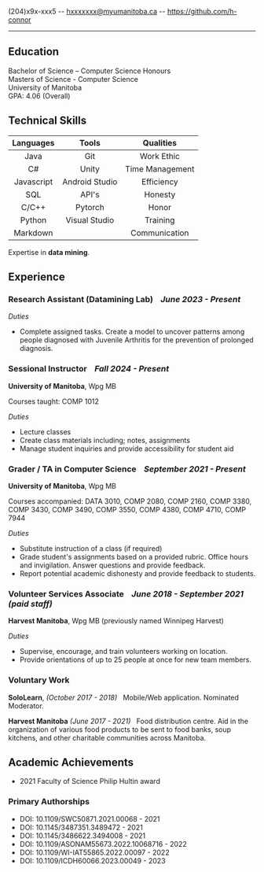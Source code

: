 (204)x9x-xxx5 -- hxxxxxxx@myumanitoba.ca -- https://github.com/h-connor

<hr />

## Education
Bachelor of Science – Computer Science Honours <br />
Masters of Science - Computer Science <br />
University of Manitoba <br />
GPA: 4.06 (Overall) 

## Technical Skills

| Languages        | Tools           | Qualities|
| :-------------: |:-------------:| :----: |
| Java      | Git | Work Ethic |
| C#     | Unity      |   Time Management |
| Javascript | Android Studio     | Efficiency |
| SQL     | API's      |  Honesty |
| C/C++     |   Pytorch   |   Honor
| Python     | Visual Studio      |    Training |
| Markdown     |       |   Communication |

Expertise in **data mining**.

## Experience

### **Research Assistant (Datamining Lab)** &nbsp;&nbsp; *June 2023 - Present*

*Duties*&nbsp;&nbsp;&nbsp;&nbsp;&nbsp;

* Complete assigned tasks. Create a model to uncover patterns among people diagnosed with Juvenile Arthritis for the prevention of prolonged diagnosis.

### **Sessional Instructor** &nbsp;&nbsp; *Fall 2024 - Present*

**University of Manitoba**, Wpg MB

Courses taught: COMP 1012

*Duties* &nbsp;&nbsp;&nbsp;&nbsp;&nbsp;

* Lecture classes
* Create class materials including; notes, assignments
* Manage student inquiries and provide accessibility for student aid

### **Grader / TA in Computer Science** &nbsp;&nbsp; *September 2021 - Present*

**University of Manitoba**, Wpg MB

Courses accompanied: DATA 3010, COMP 2080, COMP 2160, COMP 3380, COMP 3430, COMP 3490, COMP 3550, COMP 4380, COMP 4710, COMP 7944

*Duties* &nbsp;&nbsp;&nbsp;&nbsp;&nbsp;

* Substitute instruction of a class (if required)
* Grade student's assignments based on a provided rubric. Office hours and invigilation. Answer questions and provide feedback.
* Report potential academic dishonesty and provide feedback to students.

### **Volunteer Services Associate** &nbsp;&nbsp; *June 2018 - September 2021 (paid staff)*

**Harvest Manitoba**, Wpg MB (previously named Winnipeg Harvest)

*Duties* &nbsp;&nbsp;&nbsp;&nbsp;&nbsp; 

* Supervise, encourage, and train volunteers working on location.
* Provide orientations of up to 25 people at once for new team members.

### **Voluntary Work** 
**SoloLearn**, *(October 2017 - 2018)* &nbsp; Mobile/Web application. Nominated Moderator.

**Harvest Manitoba** *(June 2017 - 2021)* &nbsp; Food distribution centre. Aid in the organization of various food products to be sent to food banks, soup kitchens, and other charitable communities across Manitoba. 

## Academic Achievements

* 2021 Faculty of Science Philip Hultin award

### Primary Authorships ###

* DOI: 10.1109/SWC50871.2021.00068 - 2021
* DOI: 10.1145/3487351.3489472 - 2021
* DOI: 10.1145/3486622.3494008 - 2021
* DOI: 10.1109/ASONAM55673.2022.10068716 - 2022
* DOI: 10.1109/WI-IAT55865.2022.00097 - 2022
* DOI: 10.1109/ICDH60066.2023.00049 - 2023
